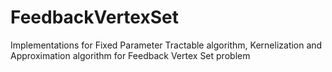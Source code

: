 # FeedbackVertexSet
Implementations for Fixed Parameter Tractable algorithm, Kernelization and Approximation algorithm for Feedback Vertex Set problem
